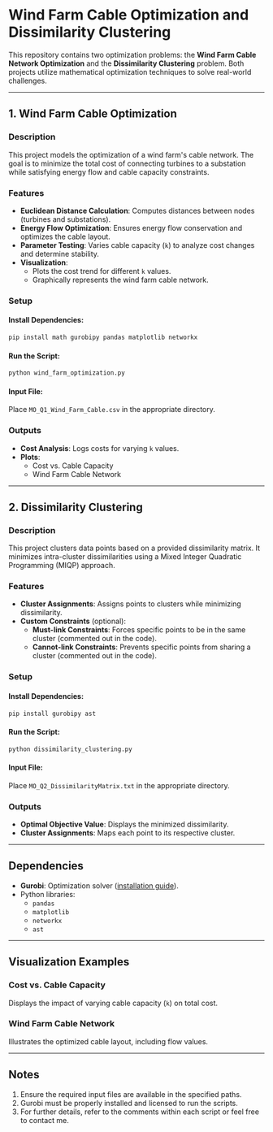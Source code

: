 # Wind Farm Cable Optimization and Dissimilarity Clustering

This repository contains two optimization problems: the **Wind Farm Cable Network Optimization** and the **Dissimilarity Clustering** problem. Both projects utilize mathematical optimization techniques to solve real-world challenges.

---

## 1. Wind Farm Cable Optimization

### Description
This project models the optimization of a wind farm's cable network. The goal is to minimize the total cost of connecting turbines to a substation while satisfying energy flow and cable capacity constraints.

### Features
- **Euclidean Distance Calculation**: Computes distances between nodes (turbines and substations).
- **Energy Flow Optimization**: Ensures energy flow conservation and optimizes the cable layout.
- **Parameter Testing**: Varies cable capacity (`k`) to analyze cost changes and determine stability.
- **Visualization**:
  - Plots the cost trend for different `k` values.
  - Graphically represents the wind farm cable network.

### Setup
#### Install Dependencies:
```bash
pip install math gurobipy pandas matplotlib networkx
```

#### Run the Script:
```bash
python wind_farm_optimization.py
```

#### Input File:
Place `MO_Q1_Wind_Farm_Cable.csv` in the appropriate directory.

### Outputs
- **Cost Analysis**: Logs costs for varying `k` values.
- **Plots**:
  - Cost vs. Cable Capacity
  - Wind Farm Cable Network

---

## 2. Dissimilarity Clustering

### Description
This project clusters data points based on a provided dissimilarity matrix. It minimizes intra-cluster dissimilarities using a Mixed Integer Quadratic Programming (MIQP) approach.

### Features
- **Cluster Assignments**: Assigns points to clusters while minimizing dissimilarity.
- **Custom Constraints** (optional):
  - **Must-link Constraints**: Forces specific points to be in the same cluster (commented out in the code).
  - **Cannot-link Constraints**: Prevents specific points from sharing a cluster (commented out in the code).

### Setup
#### Install Dependencies:
```bash
pip install gurobipy ast
```

#### Run the Script:
```bash
python dissimilarity_clustering.py
```

#### Input File:
Place `MO_Q2_DissimilarityMatrix.txt` in the appropriate directory.

### Outputs
- **Optimal Objective Value**: Displays the minimized dissimilarity.
- **Cluster Assignments**: Maps each point to its respective cluster.

---

## Dependencies
- **Gurobi**: Optimization solver ([installation guide](https://www.gurobi.com/downloads/)).
- Python libraries:
  - `pandas`
  - `matplotlib`
  - `networkx`
  - `ast`

---

## Visualization Examples

### Cost vs. Cable Capacity
Displays the impact of varying cable capacity (`k`) on total cost.

### Wind Farm Cable Network
Illustrates the optimized cable layout, including flow values.

---

## Notes
1. Ensure the required input files are available in the specified paths.
2. Gurobi must be properly installed and licensed to run the scripts.
3. For further details, refer to the comments within each script or feel free to contact me.
